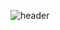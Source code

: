 ![header](https://capsule-render.vercel.app/api?type=waving&color=6994CDEE&text=&animation=twinkling&height=80&text=Ocean)